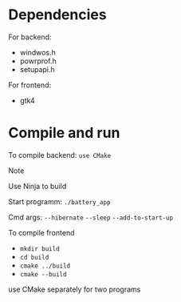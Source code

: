 # Dependencies
For backend:
- windwos.h
- powrprof.h
- setupapi.h

For frontend:
- gtk4

# Compile and run
To compile backend:
`use CMake`
>[!NOTE]
>Use Ninja to build

Start programm:
`./battery_app`

Cmd args:
`--hibernate`
`--sleep`
`--add-to-start-up`

To compile frontend
- `mkdir build`
- `cd build`
- `cmake ../build`
- `cmake --build`

use CMake separately for two programs